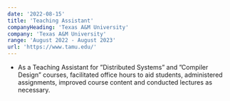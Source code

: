 ```yaml
---
date: '2022-08-15'
title: 'Teaching Assistant'
companyHeading: 'Texas A&M University'
company: 'Texas A&M University'
range: 'August 2022 - August 2023'
url: 'https://www.tamu.edu/'
---
```


- As a Teaching Assistant for ”Distributed Systems” and ”Compiler Design” courses, facilitated office hours to aid students, administered assignments, improved course content and conducted lectures as necessary.